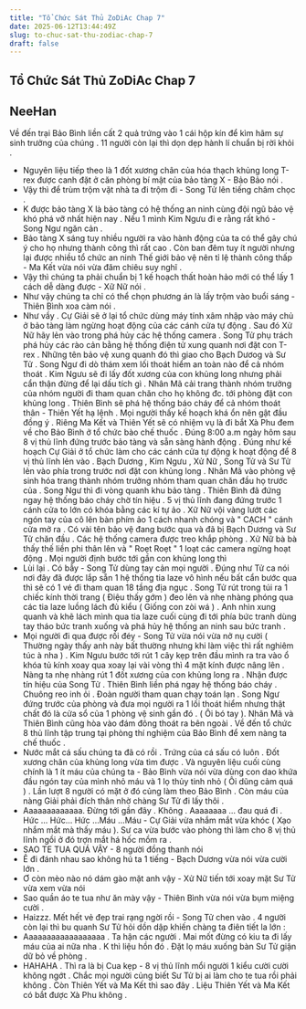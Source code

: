 ```yaml
---
title: "Tổ Chức Sát Thủ ZoDiAc Chap 7"
date: 2025-06-12T13:44:49Z
slug: to-chuc-sat-thu-zodiac-chap-7
draft: false
---
```


## Tổ Chức Sát Thủ ZoDiAc Chap 7

## NeeHan

Về đến trại Bảo Bình liền cất 2 quả trứng vào 1 cái hộp kín để kìm hãm sự sinh trưởng của chúng .
11 người còn lại thì dọn dẹp hành lí chuẩn bị rời khỏi .
 - Nguyên liệu tiếp theo là 1 đốt xương chân của hóa thạch khủng long T-rex được canh đặt ở căn phòng bí mật của bảo tàng X - Bảo Bảo nói .
 - Vậy thì để trùm trộm vặt nhà ta đi trộm đi - Song Tử lên tiếng châm chọc .
- K được bảo tàng X là bảo tàng có hệ thống an ninh cùng đội ngũ bảo vệ khó phá vỡ nhất hiện nay . Nếu 1 mình Kim Ngưu đi e rằng rất khó - Song Ngư ngăn cản .
- Bảo tàng X sáng tuy nhiều người ra vào hành động của ta có thể gây chú ý cho họ nhưng thành công thì rất cao . Còn ban đêm tuy ít người nhưng lại được nhiều tổ chức an ninh Thế giới bảo vệ nên tỉ lệ thành công thấp - Ma Kết vừa nói vừa đăm chiêu suy nghĩ .
- Vậy thì chúng ta phải chuẩn bị 1 kế hoạch thất hoàn hảo mới có thể lấy 1 cách dễ dàng được - Xữ Nữ nói .
- Như vậy chúng ta chỉ có thể chọn phương án là lấy trộm vào buổi sáng - Thiên Bình xoa càm nói .
- Như vầy . Cự Giải sẽ ở lại tổ chức dùng máy tính xâm nhập vào máy chủ ở bảo tàng làm ngừng hoạt động của các cánh cửa tự động . Sau đó Xử Nữ hãy lẻn vào trong phá hủy các hệ thống camera . Song Tử phụ trách phá hủy các rào cản bằng hệ thống điện tử xung quanh nơi đặt con T-rex . Những tên bảo vệ xung quanh đó thì giao cho Bạch Dươog và Sư Tử . Song Ngư đi dò thám xem lối thoát hiểm an toàn nào để cả nhóm thoát . Kim Ngưu sẽ đi lấy đốt xương của con khủng long nhưng phải cẩn thận đừng để lại dấu tích gì . Nhân Mã cải trang thành nhóm trưởng của nhóm người đi tham quan chăn cho họ không đc. tới phòng đặt con khủng long . Thiên Bình sẽ phá hệ thống báo cháy để cả nhóm thoát thân - Thiên Yết hạ lệnh .
Mọi người thấy kế hoạch khá ổn nên gật đầu đồng ý . Riêng Ma Kết và Thiên Yết sẽ có nhiệm vụ là đi bắt Xà Phu đem về cho Bảo Bình ở tổ chức bào chế thuốc .
Đúng 8:00 a.m ngày hôm sau 8 vị thủ lĩnh đứng trước bảo tàng và sẵn sàng hành động .
Đúng như kế hoạch Cự Giải ở tổ chức làm cho các cánh cửa tự động k hoạt động để 8 vị thủ lĩnh lẻn vào . Bạch Dương , Kim Ngưu , Xử Nữ , Song Tử và Sư Tử lẻn vào phía trong trước nơi đặt con khủng long . Nhân Mã vào phòng vệ sinh hóa trang thành nhóm trưởng nhóm tham quan chăn đầu họ trước của . Song Ngư thì đi vòng quanh khu bảo tàng . Thiên Bình đã đứng ngay hệ thống báo cháy chờ tín hiệu . 5 vị thủ lĩnh đang đứng trước 1 cánh cửa to lớn có khóa bằng các kí tự ảo . Xữ Nữ vội vàng lướt các ngón tay của cô lên bàn phím ảo 1 cách nhanh chóng và " CẠCH " cánh cửa mở ra . Có vài tên bảo vệ đang bước qua và đã bị Bạch Dương và Sư Tử chăn đầu . Các hệ thống camera được treo khắp phòng . Xử Nữ bà bà thấy thế liền phi thân lên và " Roẹt Roẹt " 1 loạt các camera ngừng hoạt động . Mọi người định bước tới gần con khủng long thì 
 - Lùi lại . Có bẫy - Song Tử dùng tay cản mọi người .
Đúng như Tử ca nói nơi đây đã được lắp sẵn 1 hệ thống tia laze vô hình nếu bất cẩn bước qua thì sẽ có 1 vé đi tham quan 18 tầng địa ngục .
Song Tử rút trong túi ra 1 chiếc kính thời trang ( Điệu thấy gớm ) đeo lên và nhẹ nhàng phóng qua các tia laze luồng lách đủ kiểu ( Giống con zòi wá ) . Anh nhìn xung quanh và khẽ lách mình qua tia laze cuối cùng đi tới phía bức tranh dùng tay tháo bức tranh xuống và phá hủy hệ thống an ninh sau bức tranh .
- Mọi người đi qua được rồi đéy - Song Tử vừa nói vừa nở nụ cười ( Thường ngày thấy anh này bất thường nhưng khi làm việc thì rất nghiêm túc à nha ) .
Kim Ngưu bước tới rút 1 cây kẹp trên đầu mình ra tra vào ổ khóa tủ kính xoay qua xoay lại vài vòng thì 4 mặt kính được nâng lên . Nàng ta nhẹ nhàng rút 1 đốt xương của con khủng long ra .
Nhận được tín hiệu của Song Tử . Thiên Bình liền phá ngay hệ thống báo cháy . Chuông reo inh ỏi . Đoàn người tham quan chạy toán lạn . Song Ngư đứng trước của phòng và đưa mọi người ra 1 lối thoát hiểm nhưng thật chất đó là cửa sổ của 1 phòng vệ sinh gần đó . ( Ôi bó tay ).
Nhân Mã và Thiên Bình cũng hòa vào đám đông thoát ra bên ngoài . Về đến tổ chức 8 thủ lĩnh tập trung tại phòng thí nghiệm của Bảo Bình để xem nàng ta chế thuốc .
- Nước mắt cá sấu chúng ta đã có rồi . Trứng của cá sấu có luôn . Đốt xương chân của khủng long vừa tìm được . Và nguyên liệu cuối cùng chính là 1 ít máu của chúng ta - Bảo Bình vừa nói vừa dùng con dao khứa đầu ngón tay của mình  nhỏ máu và 1 lọ thủy tinh nhỏ ( Ôi dũng cảm quá ) . Lần lượt 8 người có mặt ở đó củng làm theo Bảo Bình . Còn máu của nàng Giải phải đích thân nhờ chàng Sư Tử đi lấy thôi .
 - Aaaaaaaaaaaaa. Đừng tới gần đây . Không . Aaaaaaaa … đau quá đi . Hức … Hức… Hức …Máu …Máu - Cự Giải vừa nhắm mắt vừa khóc ( Xạo nhắm mắt mà thấy máu ).
Sư ca vừa bước vào phòng thì làm cho 8 vị thủ lĩnh ngồi ở đó trợn mắt há hốc mồm ra .
 - SAO TE TUA QUÁ VẬY - 8 người đồng thanh nói
 - Ê đi đánh nhau sao không hú ta 1 tiếng - Bạch Dương vừa nói vừa cười lớn .
 - Ơ còn mèo nào nó dám gào mặt anh vậy - Xử Nữ tiến tới xoay mặt Sư Tử vừa xem vừa nói 
 - Sao quần áo te tua như ăn mày vậy -  Thiên Bình vừa nói vừa bụm miệng cười .
 - Haizzz. Mết hết vẻ đẹp trai rạng ngời rồi - Song Tử chen vào .
4 người còn lại thì bu quanh Sư Tử hỏi dồn dập khiến chàng ta điên tiết la lớn :
 - Aaaaaaaaaaaaaaaaaa . Ta hận các người . Mai mốt đừng có kiu ta đi lấy máu của ai nữa nha . K thì liệu hồn đó .
Đặt lọ máu xuống bàn Sư Tử giận dữ bỏ về phòng .
 - HAHAHA . Thì ra là bị Cua kẹp - 8 vị thủ lĩnh mổi người 1 kiểu cười cười không ngớt .
Chắc mọi người củng biết Sư Tử bị ai làm cho te tua rồi phải không . Còn Thiên Yết và Ma Kết thì sao đây .
Liệu Thiên Yết và Ma Kết có bắt được Xà Phu không .